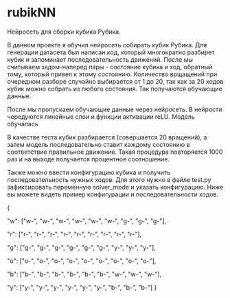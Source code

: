 # rubikNN
Нейросеть для сборки кубика Рубика.

В данном проекте я обучил нейросеть собирать кубик Рубика. Для генерации датасета был написан код, который многократно разбирет кубик и запоминает последовательность движений.
После мы считываем задом-наперед пары - состояние кубика и ход, обратный тому, который привел к этому состоянию. Количество врщащений при очередном разборе случайно выбирается от 1 до 20, так как за 20 ходов кубик можно собрать из любого состояния. Так получаются обучающие данные.

После мы пропускаем обучающие данные через нейросеть. В нейрости чередуются линейные слои и функции активации reLU. Модель обучалась 

В качестве теста кубик разбирается (совершается 20 вращений), а затем модель последовательно ставит каждому состоянию в соответствие правильное движение. Такая процедура повторяется 1000 раз и на выходе получается процентное соотношение. 

Также можно ввести конфигурацию кубика и получить последовательность нужных ходов. Для этого нужно в файле test.py зафиксировать переменную solver_mode и указать конфигурацию.
Ниже вы можете видеть пример конфигурации и последовательности ходов.

{

"w": ["w-", "w-", "w-", "w-", "w-", "w-", "g-", "g-", "g-"],

"r": ["r-", "r-", "r-", "r-", "r-", "r-", "r-", "r-", "r-"],

"g": ["g-", "g-", "g-", "g-", "g-", "g-", "y-", "y-", "y-"],

"o": ["o-", "o-", "o-", "o-", "o-", "o-", "o-", "o-", "o-"],

"b": ["b-", "b-", "b-", "b-", "b-", "b-", "w-", "w-", "w-"],

"y": ["y-", "y-", "y-", "y-", "y-", "y-", "b-", "b-", "b-"]
}






